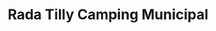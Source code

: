 ---
title: "Rada Tilly Camping Municipal"
url: /rada-tilly/rada-tilly-camping-municipal/
shop: general
---